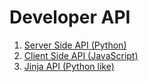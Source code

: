 <!-- base_template: frappe_io/www/frappe/frappe_base.html -->
<!-- add-breadcrumbs -->
<!-- title: Developer API -->
# Developer API

1. [Server Side API (Python)](/docs/user/en/api/python)
1. [Client Side API (JavaScript)](/docs/user/en/api/javascript)
1. [Jinja API (Python like)](/docs/user/en/api/jinja)